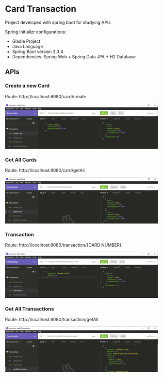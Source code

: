 # Card Transaction
Project developed with spring boot for studying APIs

Spring Initializr configurations:
- Gladle Project
- Java Language
- Spring Boot version 2.3.4
- Dependencies: Spring Web + Spring Data JPA + H2 Database

## APIs

### **Create a new Card**

Route: http://<span></span>localhost:8080/card/create


![createCard](https://github.com/FaelZaga/cardTransaction/blob/main/img/PostAPICreate.png)


### **Get All Cards**

Route: http://<span></span>localhost:8080/card/getAll


![getAllCards](https://github.com/FaelZaga/cardTransaction/blob/main/img/GetAPIGetAllCards.png)


### **Transaction**

Route: http://<span></span>localhost:8080/transaction/{CARD NUMBER}


![createTransaction](https://github.com/FaelZaga/cardTransaction/blob/main/img/PostAPITransaction.png)

### **Get All Transactions**

Route: http://<span></span>localhost:8080/transaction/getAll


![getAllTransactions](https://github.com/FaelZaga/cardTransaction/blob/main/img/GetAPIGetAllTransactions.png)
